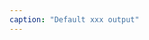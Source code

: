 ```yaml
---
caption: "Default xxx output"
---
```


<!-- markdownlint-disable MD041 -->
<!-- dprint-ignore -->

```html

```
